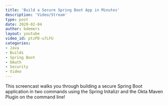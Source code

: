 ```yaml
---
title: 'Build a Secure Spring Boot App in Minutes'
description: 'Video/Stream'
type: post
date: 2020-02-04
author: bdemers
layout: youtube
video_id: ptzPD-u7LFU
categories:
- Java
- Builds
- Spring Boot
- OAuth
- Security
- Video
---
```


This screencast walks you through building a secure Spring Boot application in two commands using the Spring Initalizr and the Okta Maven Plugin on the command line!
